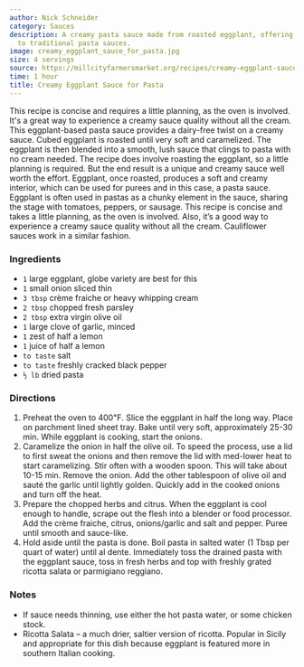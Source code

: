 ```yaml
---
author: Nick Schneider
category: Sauces
description: A creamy pasta sauce made from roasted eggplant, offering a unique twist
  to traditional pasta sauces.
image: creamy_eggplant_sauce_for_pasta.jpg
size: 4 servings
source: https://millcityfarmersmarket.org/recipes/creamy-eggplant-sauce-for-pasta/
time: 1 hour
title: Creamy Eggplant Sauce for Pasta
---
```


This recipe is concise and requires a little planning, as the oven is involved. It's a great way to experience a creamy sauce quality without all the cream. This eggplant-based pasta sauce provides a dairy-free twist on a creamy sauce. Cubed eggplant is roasted until very soft and caramelized. The eggplant is then blended into a smooth, lush sauce that clings to pasta with no cream needed. The recipe does involve roasting the eggplant, so a little planning is required. But the end result is a unique and creamy sauce well worth the effort. Eggplant, once roasted, produces a soft and creamy interior, which can be used for purees and in this case, a pasta sauce. Eggplant is often used in pastas as a chunky element in the sauce, sharing the stage with tomatoes, peppers, or sausage. This recipe is concise and takes a little planning, as the oven is involved. Also, it’s a good way to experience a creamy sauce quality without all the cream. Cauliflower sauces work in a similar fashion.

### Ingredients

* `1` large eggplant, globe variety are best for this
* `1` small onion sliced thin
* `3 tbsp` crème fraiche or heavy whipping cream
* `2 tbsp` chopped fresh parsley
* `2 tbsp` extra virgin olive oil
* `1` large clove of garlic, minced
* `1` zest of half a lemon
* `1` juice of half a lemon
* `to taste` salt
* `to taste` freshly cracked black pepper
* `½ lb` dried pasta

### Directions

1. Preheat the oven to 400℉. Slice the eggplant in half the long way. Place on parchment lined sheet tray. Bake until very soft, approximately 25-30 min. While eggplant is cooking, start the onions.
2. Caramelize the onion in half the olive oil. To speed the process, use a lid to first sweat the onions and then remove the lid with med-lower heat to start caramelizing. Stir often with a wooden spoon. This will take about 10-15 min. Remove the onion. Add the other tablespoon of olive oil and sauté the garlic until lightly golden. Quickly add in the cooked onions and turn off the heat.
3. Prepare the chopped herbs and citrus. When the eggplant is cool enough to handle, scrape out the flesh into a blender or food processor. Add the crème fraiche, citrus, onions/garlic and salt and pepper. Puree until smooth and sauce-like.
4. Hold aside until the pasta is done. Boil pasta in salted water (1 Tbsp per quart of water) until al dente. Immediately toss the drained pasta with the eggplant sauce, toss in fresh herbs and top with freshly grated ricotta salata or parmigiano reggiano.

### Notes

* If sauce needs thinning, use either the hot pasta water, or some chicken stock.
* Ricotta Salata – a much drier, saltier version of ricotta. Popular in Sicily and appropriate for this dish because eggplant is featured more in southern Italian cooking.